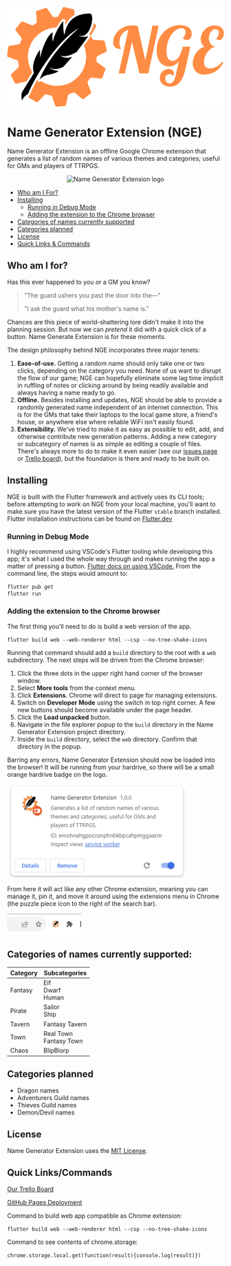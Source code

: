 <div align="center">
    <img  alt="Name Generator Extension logo" src="./assets/logos/gears_nge/png/orange_gear_nge.png">
</div>

# Name Generator Extension (NGE)
Name Generator Extension is an offline Google Chrome extension that generates a list of random names of various themes and categories; useful for GMs and players of TTRPGS.
<div align="center">
    <img  alt="Name Generator Extension logo" src="./assets/readme/generate.gif">
</div>

* [Who am I For?](#who-am-i-for)
* [Installing](#installing)
    * [Running in Debug Mode](#running-in-debug-mode)
    * [Adding the extension to the Chrome browser](#adding-the-extension-to-the-chrome-browser)
* [Categories of names currently supported](#categories-of-names-currently-supported)
* [Categories planned](#categories-planned)
* [License](#license)
* [Quick Links & Commands](#quick-linkscommands)

## Who am I for?
Has this ever happened to you or a GM you know?

>"The guard ushers you past the door into the—"
>
>"I ask the guard what his mother's name is."

Chances are this piece of world-shattering lore didn't make it into the planning session. But now we can *pretend* it did with a quick click of a button. Name Generate Extension is for these moments. 

The design philosophy behind NGE incorporates three major tenets:
1. **Ease-of-use.** Getting a random name should only take one or two clicks, depending on the category you need. None of us want to disrupt the flow of our game; NGE can hopefully eliminate some lag time implicit in ruffling of notes or clicking around by being readily available and always having a name ready to go.
2. **Offline.** Besides installing and updates, NGE should be able to provide a randomly generated name independent of an internet connection. This is for the GMs that take their laptops to the local game store, a friend's house, or anywhere else where reliable WiFi isn't easily found.  
3. **Extensibility.** We've tried to make it as easy as possible to edit, add, and otherwise contribute new generation patterns. Adding a new category or subcategory of names is as simple as editing a couple of files. There's always more to do to make it even easier (see our [issues page](https://github.com/trevclaridge/Name-Generator-Extension/issues) or [Trello board](https://trello.com/b/CZVh1GwY/nge-issues-features-future)), but the foundation is there and ready to be built on.

## Installing 
NGE is built with the Flutter framework and actively uses its CLI tools; before attempting to work on NGE from your local machine, you'll want to make sure you have the latest version of the Flutter `stable` branch installed. Flutter installation instructions can be found on [Flutter.dev](https://docs.flutter.dev/get-started/install) 

### Running in Debug Mode
I highly recommend using VSCode's Flutter tooling while developing this app; it's what I used the whole way through and makes running the app a matter of pressing a button. [Flutter docs on using VSCode.](https://docs.flutter.dev/tools/vs-code)
From the command line, the steps would amount to:
```
flutter pub get
flutter run
```

### Adding the extension to the Chrome browser
The first thing you'll need to do is build a web version of the app.
```
flutter build web --web-renderer html --csp --no-tree-shake-icons
```


Running that command should add a `build` directory to the root with a `web` subdirectory.
The next steps will be driven from the Chrome browser:
1. Click the three dots in the upper right hand corner of the browser window.
2. Select **More tools** from the context menu.
3. Click **Extensions**. Chrome will direct to page for managing extensions.
4. Switch on **Developer Mode** using the switch in top right corner. A few new buttons should become available under the page header.
5. Click the **Load unpacked** button.
6. Navigate in the file explorer popup to the `build` directory in the Name Generator Extension project directory.
6. Inside the `build` directory, select the `web` directory. Confirm that directory in the popup.

Barring any errors, Name Generator Extension should now be loaded into the browser! It will be running from your hardrive, so there will be a small orange hardrive badge on the logo.

<img  alt="NGE pinned to extensions" src="./assets/readme/extension_card.png">

From here it will act like any other Chrome extension, meaning you can manage it, pin it, and move it around using the extensions menu in Chrome (the puzzle piece icon to the right of the search bar). 

<img  alt="NGE pinned to extensions" src="./assets/readme/searchbar_with_nge_logo.png">

## Categories of names currently supported:
|Category|Subcategories|
|-----------|-----------|
|Fantasy| Elf<br>Dwarf<br>Human|
|Pirate|Sailor<br>Ship|
|Tavern| Fantasy Tavern|
|Town|Real Town<br>Fantasy Town|
|Chaos|BlipBlorp|

## Categories planned

* Dragon names
* Adventurers Guild names
* Thieves Guild names
* Demon/Devil names

## License
Name Generator Extension uses the [MIT License](https://github.com/trevclaridge/Name-Generator-Extension/blob/main/LICENSE.txt).

## Quick Links/Commands
[Our Trello Board](https://trello.com/b/CZVh1GwY/nge-issues-features-future)

[GitHub Pages Deployment](https://trevclaridge.github.io/Name-Generator-Extension)

Command to build web app compatible as Chrome extension: 
```
flutter build web --web-renderer html --csp --no-tree-shake-icons
```
Command to see contents of chrome.storage:
```
chrome.storage.local.get(function(result){console.log(result)})
```
